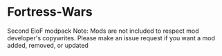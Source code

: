 # Fortress-Wars
Second EioF modpack
Note: Mods are not included to respect mod developer's copywrites. Please make an issue request if you want a mod added, removed, or updated
